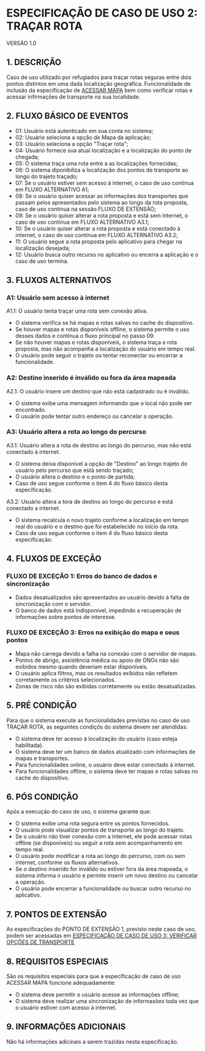 # ESPECIFICAÇÃO DE CASO DE USO 2: TRAÇAR ROTA

VERSÃO 1.0

## 1. DESCRIÇÃO
Caso de uso utilizado por refugiados para traçar rotas seguras entre dois pontos distintos em uma dada localização geográfica. Funcionalidade de inclusão da especificação de [ACESSAR MAPA](/uc/especificacoes/01/) bem como verificar rotas e acessar infirmações de transporte na sua localidade.

## 2. FLUXO BÁSICO DE EVENTOS
- 01: Usuário está autenticado em sua conta no sistema;
- 02: Usuário seleciona a opção de Mapa da aplicação;
- 03: Usuário seleciona a opção "Traçar rota";
- 04: Usuário fornece sua atual localização e a localização do ponto de chegada;
- 05: O sistema traça uma rota entre a as localizações fornecidas;
- 06: O sistema diponibiliza a localização dos pontos de transporte ao longo do trajeto traçado;
- 07: Se o usuário estiver sem acesso à internet, o caso de uso continua em FLUXO ALTERNATIVO A1;
- 08: Se o usuário quiser acessar as informações dos transportes que passam pelos apresentados pelo sistema ao longo da rota proposta, caso de uso continua na sessão FLUXO DE EXTENSÃO;
- 09: Se o usuário quiser alterar a rota proposta e está sem internet, o caso de uso continua em FLUXO ALTERNATIVO A3.1;
- 10: Se o usuário quiser alterar a rota proposta e está conectado à internet, o caso de uso continua em FLUXO ALTERNATIVO A3.2;
- 11: O usuário segue a rota proposta pelo aplicativo para chegar na localização desejada;
- 12: Usuário busca outro recurso no aplicativo ou encerra a aplicação e o caso de uso termina.

## 3. FLUXOS ALTERNATIVOS

### A1: Usuário sem acesso à internet

A1.1: O usuário tenta traçar uma rota sem conexão ativa.

- O sistema verifica se há mapas e rotas salvas no cache do dispositivo.
- Se houver mapas e rotas disponíveis offline, o sistema permite o uso desses dados e continua o fluxo principal no passo 09.
- Se não houver mapas e rotas disponíveis, o sistema traça a rota proposta, mas não acompanha a localização do usuário em tempo real.
- O usuário pode seguir o trajeto ou tentar reconectar ou encerrar a funcionalidade.

### A2: Destino inserido é inválido ou fora da área mapeada

A2.1: O usuário insere um destino que não está cadastrado ou é inválido.

- O sistema exibe uma mensagem informando que o local não pode ser encontrado.
- O usuário pode tentar outro endereço ou cancelar a operação.

### A3: Usuário altera a rota ao longo do percurso
A3.1: Usuário altera a rota de destino ao longo do percurso, mas não está conectado à internet.

- O sistema deixa disponível a opção de "Destino" ao longo trajeto do usuário pelo percurso que está sendo traçado;
- O usuário altera o destino e o ponto de partida;
- Caso de uso segue conforme o item 4 do fluxo básico desta especificação.

A3.2: Usuário altera a tora de destino ao longo do percurso e está conectado a internet.

- O sistema recalcula o novo trajeto conforme a localização em tempo real do usuário e o destino que foi estabelecido no início da rota.
- Caso de uso segue conforme o item 4 do fluxo básico desta especificação.

## 4. FLUXOS DE EXCEÇÃO

### FLUXO DE EXCEÇÃO 1: Erros do banco de dados e sincronização

- Dados desatualizados são apresentados ao usuário devido à falta de sincronização com o servidor.  
- O banco de dados está indisponível, impedindo a recuperação de informações sobre pontos de interesse.

### FLUXO DE EXCEÇÃO 3: Erros na exibição do mapa e seus pontos

- Mapa não carrega devido a falha na conexão com o servidor de mapas.  
- Pontos de abrigo, assistência médica ou apoio de ONGs não são exibidos mesmo quando deveriam estar disponíveis.  
- O usuário aplica filtros, mas os resultados exibidos não refletem corretamente os critérios selecionados.  
- Zonas de risco não são exibidas corretamente ou estão desatualizadas.


## 5. PRÉ CONDIÇÃO

Para que o sistema execute as funcionalidades previstas no caso de uso TRAÇAR ROTA, as seguintes condiçõs do sistema devem ser atendidas:

- O sistema deve ter acesso à localização do usuário (caso esteja habilitada).
- O sistema deve ter um banco de dados atualizado com informações de mapas e transportes.
- Para funcionalidades online, o usuário deve estar conectado à internet.
- Para funcionalidades offline, o sistema deve ter mapas e rotas salvas no cache do dispositivo.

## 6. PÓS CONDIÇÃO

Após a execução do caso de uso, o sistema garante que:

- O sistema exibe uma rota segura entre os pontos fornecidos.
- O usuário pode visualizar pontos de transporte ao longo do trajeto.
- Se o usuário não tiver conexão com a internet, ele pode acessar rotas offline (se disponíveis) ou seguir a rota sem acompanhamento em tempo real.
- O usuário pode modificar a rota ao longo do percurso, com ou sem internet, conforme os fluxos alternativos.
- Se o destino inserido for inválido ou estiver fora da área mapeada, o sistema informa o usuário e permite inserir um novo destino ou cancelar a operação.
- O usuário pode encerrar a funcionalidade ou buscar outro recurso no aplicativo.

## 7. PONTOS DE EXTENSÃO
As especificações do PONTO DE EXTENSÃO 1, previsto neste caso de uso, podem ser acessadas em [ESPECIFICAÇÃO DE CASO DE USO 3: VERIFICAR OPÇÕES DE TRANSPORTE](/uc/especificacoes/03/)

## 8. REQUISITOS ESPECIAIS
São os requisitos especiais para que a especificação de caso de uso ACESSAR MAPA funcione adequadamente:

- O sistema deve permitir o usuário acesse as informações offline;
- O sistema deve realizar uma sincronização de informasões toda vez que o usuário estiver com acesso à internet.

## 9. INFORMAÇÕES ADICIONAIS
Não há informações adicinais a serem trazidas nesta especificação.
